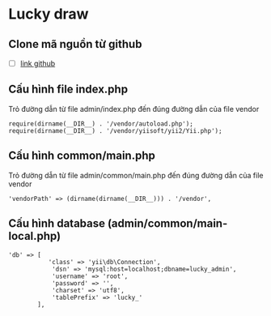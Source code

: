 # Lucky draw

## Clone mã nguồn từ github

- [ ] [link github](https://github.com/KhanhDang1904/Lucky) 

## Cấu hình file  index.php

Trỏ đường dẫn từ file admin/index.php đến đúng đường dẫn của file vendor

```
require(dirname(__DIR__) . '/vendor/autoload.php');
require(dirname(__DIR__) . '/vendor/yiisoft/yii2/Yii.php');
```

## Cấu hình common/main.php

Trỏ đường dẫn từ file admin/common/main.php đến đúng đường dẫn của file vendor

```
'vendorPath' => (dirname(dirname(__DIR__))) . '/vendor',
```

## Cấu hình database (admin/common/main-local.php)

```
'db' => [
           'class' => 'yii\db\Connection',
            'dsn' => 'mysql:host=localhost;dbname=lucky_admin',
            'username' => 'root',
            'password' => '',
            'charset' => 'utf8',
            'tablePrefix' => 'lucky_'
        ],
```
